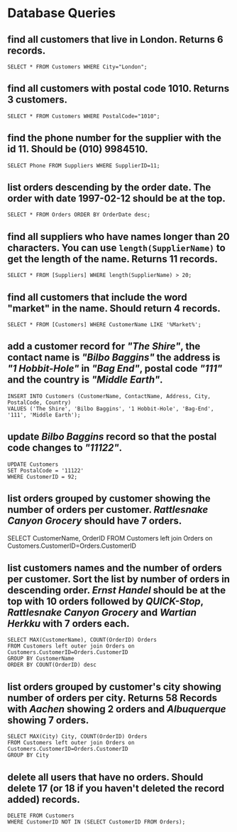 # Database Queries

## find all customers that live in London. Returns 6 records.

	SELECT * FROM Customers WHERE City="London";

## find all customers with postal code 1010. Returns 3 customers.

	SELECT * FROM Customers WHERE PostalCode="1010";

## find the phone number for the supplier with the id 11. Should be (010) 9984510.

	SELECT Phone FROM Suppliers WHERE SupplierID=11;

## list orders descending by the order date. The order with date 1997-02-12 should be at the top.

	SELECT * FROM Orders ORDER BY OrderDate desc;

## find all suppliers who have names longer than 20 characters. You can use `length(SupplierName)` to get the length of the name. Returns 11 records.

	SELECT * FROM [Suppliers] WHERE length(SupplierName) > 20;

## find all customers that include the word "market" in the name. Should return 4 records.

	SELECT * FROM [Customers] WHERE CustomerName LIKE '%Market%';

## add a customer record for _"The Shire"_, the contact name is _"Bilbo Baggins"_ the address is _"1 Hobbit-Hole"_ in _"Bag End"_, postal code _"111"_ and the country is _"Middle Earth"_.

	INSERT INTO Customers (CustomerName, ContactName, Address, City, PostalCode, Country)
	VALUES ('The Shire', 'Bilbo Baggins', '1 Hobbit-Hole', 'Bag-End', '111', 'Middle Earth');

## update _Bilbo Baggins_ record so that the postal code changes to _"11122"_.

	UPDATE Customers
	SET PostalCode = '11122'
	WHERE CustomerID = 92;

## list orders grouped by customer showing the number of orders per customer. _Rattlesnake Canyon Grocery_ should have 7 orders.

SELECT CustomerName, OrderID
FROM Customers left join Orders on Customers.CustomerID=Orders.CustomerID

## list customers names and the number of orders per customer. Sort the list by number of orders in descending order. _Ernst Handel_ should be at the top with 10 orders followed by _QUICK-Stop_, _Rattlesnake Canyon Grocery_ and _Wartian Herkku_ with 7 orders each.

	SELECT MAX(CustomerName), COUNT(OrderID) Orders
	FROM Customers left outer join Orders on Customers.CustomerID=Orders.CustomerID
	GROUP BY CustomerName
	ORDER BY COUNT(OrderID) desc

## list orders grouped by customer's city showing number of orders per city. Returns 58 Records with _Aachen_ showing 2 orders and _Albuquerque_ showing 7 orders.

	SELECT MAX(City) City, COUNT(OrderID) Orders
	FROM Customers left outer join Orders on Customers.CustomerID=Orders.CustomerID
	GROUP BY City

## delete all users that have no orders. Should delete 17 (or 18 if you haven't deleted the record added) records.

	DELETE FROM Customers
	WHERE CustomerID NOT IN (SELECT CustomerID FROM Orders);